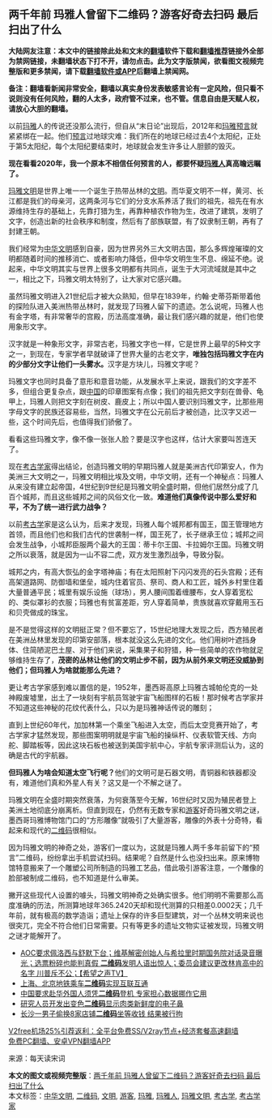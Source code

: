  <h2>两千年前 玛雅人曾留下二维码？游客好奇去扫码 最后扫出了什么</h2> <p class="notice"><b>大陆网友注意：本文中的链接除此处和文末的<a href="https://github.com/bannedbook/fanqiang" >翻墙</a>软件下载和<a href="https://github.com/killgcd/justmysocks/blob/master/README.md">翻墙推荐</a>链接外全部为禁网链接，未翻墙状态下打不开，请勿点击。此为文字版禁闻，欲看图文视频完整版和更多禁闻，请下载<a href="https://github.com/bannedbook/fanqiang">翻墙软件或APP</a>后翻墙上禁闻网。</p><p>备注：翻墙看新闻非常安全，翻墙以真实身份发表敏感言论有一定风险，但只看不说则没有任何风险，翻的人太多，政府管不过来，也不管。信息自由是天赋人权，请放心大胆的翻墙。</b></p>  <div class="entry"> <p>以前<a href="https://www.bannedbook.org/bnews/tag/%e7%8e%9b%e9%9b%85/" class="st_tag internal_tag" rel="tag" title="标签 玛雅 下的日志">玛雅</a>人的传说还没那么流行，但自从“末日论”出现后，2012年和<span class='wp_keywordlink'><a href="https://www.bannedbook.org/forum11/topic315.html" title="玛雅预言中的2012年" target="_blank">玛雅预言</a></span>就紧紧绑在一起。他们<span class='wp_keywordlink'><a href="https://www.bannedbook.org/forum5/" title="预言玄学禁书下载" rel="nofollow">预言</a></span>过地球灾难：我们所在的地球已经过去4个太阳纪，正处于第5太阳纪，每个太阳纪要结束时，地球就会发生许多让人胆颤的毁灭。</p> <p><strong>现在看看2020年，我一个原本不相信任何预言的人，都要怀疑<a href="https://www.bannedbook.org/bnews/tag/%e7%8e%9b%e9%9b%85%e4%ba%ba/" class="st_tag internal_tag" rel="tag" title="标签 玛雅人 下的日志">玛雅人</a>真高瞻远瞩了。</strong></p> <p><a href="https://www.bannedbook.org/bnews/tag/%E7%8E%9B%E9%9B%85%E6%96%87%E6%98%8E/" class="st_tag internal_tag" rel="tag" title="标签 玛雅文明 下的日志">玛雅文明</a>是世界上唯一一个诞生于热带丛林的<a href="https://www.bannedbook.org/bnews/tag/%E6%96%87%E6%98%8E/" class="st_tag internal_tag" rel="tag" title="标签 文明 下的日志">文明</a>。而华夏文明不一样，黄河、长江都是我们的母亲河，这两条河与它们的分支水系养活了我们的祖先，祖先在有水源维持生存的基础上，先靠打猎为生，再靠种植农作物为生，改进了建筑，发明了文字，创造出新的社会秩序和制度，然后有了部族联盟，有了奴隶制王朝，再有了封建王朝。</p> <p>我们经常为<a href="https://www.bannedbook.org/bnews/tag/%E4%B8%AD%E5%8D%8E%E6%96%87%E6%98%8E/" class="st_tag internal_tag" rel="tag" title="标签 中华文明 下的日志">中华文明</a>感到自豪，因为世界另外三大文明古国，那么多辉煌璀璨的文明都随着时间的推移消亡、或者影响力降低，但中华文明生生不息、绵延不绝。说起来，中华文明其实与世界上很多文明都有共同点，诞生于大河流域就是其中之一，相比之下，玛雅文明太特别了，让大家对它感兴趣。</p>  <p>虽然玛雅文明进入21世纪后才被大众熟知，但早在1839年，约翰·史蒂芬斯带着他的探险队进入美洲热带丛林时，就发现了玛雅人留下的遗迹。怎么说呢，玛雅人也有金字塔，有非常奢华的宫殿，历法高度准确，最让我们感兴趣的就是，他们也使用象形文字。</p> <p>汉字就是一种象形文字，非常古老，玛雅文字也一样，它是世界上最早的5种文字之一，到现在，专家学者早就破译了世界大量的古老文字，<strong>唯独包括玛雅文字在内的少部分文字让他们一头雾水。</strong>汉字是方块儿，玛雅文字呢？</p> <p>玛雅文字也同时具备了意形和意音功能，从发展水平上来说，跟我们的文字差不多，但组合更复杂点，跟<span class='wp_keywordlink_affiliate'><a href="https://www.bannedbook.org/" title="中国" target="_blank">中国</a></span>的印章图案有点像；我们的祖先把文字刻在兽骨、龟甲上，玛雅人则把文字刻在树皮、鹿皮上；所以中国人要识别玛雅文字，比那些用字母文字的民族还容易些，当然，玛雅文字在公元前后才被创造，比汉字又迟一些，这个时间先后，也值得我们骄傲了。</p> <p>看看这些玛雅文字，像不像一张张人脸？要是汉字也这样，估计大家要叫苦连天了。</p>  <p>现在<a href="https://www.bannedbook.org/bnews/tag/%e8%80%83%e5%8f%a4%e5%ad%a6%e5%ae%b6/" class="st_tag internal_tag" rel="tag" title="标签 考古学家 下的日志">考古学家</a>得出结论，创造玛雅文明的早期玛雅人就是美洲古代印第安人，作为美洲三大文明之一，玛雅文明相比埃及文明，中华文明，还有一个神秘点：玛雅人从来没有建立起帝国，4世纪到9世纪是玛雅文明全盛时期，但他们居然分成了几百个城邦，而且这些城邦之间的风俗文化一致。<strong>难道他们真像传说中那么爱好和平，不为了统一进行武力战争？</strong></p> <p>以前<a href="https://www.bannedbook.org/bnews/tag/%E8%80%83%E5%8F%A4%E5%AD%A6/" class="st_tag internal_tag" rel="tag" title="标签 考古学 下的日志">考古学</a>家是这么认为，后来才发现，玛雅人每个城邦都有国王，国王管理地方首领，而且他们也和我们古代的世袭制一样，国王死了，长子继承王位；城邦之间会发生战争，小城邦臣服两个最大的王国：蒂卡尔王国、卡拉姆尔王国。玛雅文明之所以衰落，就是因为一山不容二虎，双方发生激烈战争，导致分裂。</p> <p>城邦之内，有高大恢弘的金字塔神庙；有在太阳照射下闪闪发亮的石头宫殿；还有高架道路网、防御墙和堡垒，城内住着官员、祭司、商人和工匠，城外乡村里住着大量普通平民；城里有娱乐设施（球场），男人腰间围着缠腰布，女人穿着宽松的、类似罩衫的衣服；玛雅也有贫富差距，穷人穿着简单，贵族就喜欢穿戴用玉石和贝壳做成的珠宝。</p> <p>是不是觉得这样的文明挺正常？但不要忘了，15世纪地理大发现之后，西方殖民者在美洲丛林里发现的印第安部落，根本就没这么先进的文化。他们用树叶遮挡身体、住简陋泥巴土屋、对于他们来说，采集果子和狩猎，种一些简单的农作物就足够维持生存了，<strong>茂密的丛林让他们的文明止步不前，因为从前外来文明还没威胁到他们；但玛雅人为啥就能那么先进？</strong></p>  <p>更让考古学家感到难以置信的是，1952年，墨西哥高原上玛雅古城帕伦克的一处神殿废墟里，出土了一块刻有宇航员驾驶宇宙飞船图样的石板！那时候考古学家并不知道这些神秘的花纹代表什么，只以为是玛雅神话传说的雕刻；</p> <p>直到上世纪60年代，加加林第一个乘坐飞船进入太空，而后太空竞赛开始了，考古学家才猛然发现，那些图案明明就是宇宙飞船的操纵杆、仪表软管天线、方向舵、脚踏板等，因此这块石板也被送到美国宇航中心，宇航专家评测后认为，这的确是古代的宇航器。</p> <p><strong>但玛雅人为啥会知道太空飞行呢？</strong>他们的文明可是石器文明，青铜器和铁器都没有，难道他们真和外星人有关？这又是一个不解之谜了。</p> <p>玛雅文明在全盛时期突然衰落，为何衰落至今无解，16世纪时又因为殖民者登上美洲土地彻底分崩离析。但直到现在，仍然有无数专家和<a href="https://www.bannedbook.org/bnews/tag/%E6%B8%B8%E5%AE%A2/" class="st_tag internal_tag" rel="tag" title="标签 游客 下的日志">游客</a>好奇玛雅文明之谜，墨西哥玛雅博物馆门口的“方形雕像”就吸引了大量游客，雕像的外表十分奇特，看起来和现代的<a href="https://www.bannedbook.org/bnews/tag/%E4%BA%8C%E7%BB%B4%E7%A0%81/" class="st_tag internal_tag" rel="tag" title="标签 二维码 下的日志">二维码</a>很相似。</p>  <p>因为玛雅文明的神奇之处，游客们一度以为，这就是玛雅人两千多年前留下的“预言”二维码，纷纷拿出手机尝试扫码。结果呢？自然是什么也没扫出来。原来博物馆特意搬来了一个雕塑公司所制造的玛雅工艺品，借此吸引游客注意，一个雕像的脸部被制成二维码，也不知道是什么审美。</p> <p>撇开这些现代人设置的噱头，玛雅文明神奇之处确实很多。他们明明不需要那么高度准确的历法，所测算地球年365.2420天却和现代测算的只相差0.0002天；几千年前，就有极高的数学造诣；遗址上保存的许多巨型建筑，对一个丛林文明来说也很突兀，完全不符合他们日常需要。只有等更多的遗址文物实证被发现，玛雅文明之谜才能解开了。</p> <ul class='op-related-articles' title='相关阅读'> <li><a href='https://www.bannedbook.org/bnews/cbnews/20201217/1449411.html' target='_blank'>AOC要求佩洛西与舒默下台；维基解密创始人与希拉里时期国务院对话录音曝光；选票粉碎也能判真假  <b>二维码</b>发明人语出惊人；委员会建议更改林肯高中的名字 川普斥不公；【希望之声TV】</a></li> <li><a href='https://www.bannedbook.org/bnews/headline/20201202/1440511.html' target='_blank'>上海、北京地铁乘车<b>二维码</b>实现互联互通</a></li> <li><a href='https://www.bannedbook.org/bnews/headline/20201127/1437738.html' target='_blank'>中国要求赴华外国人须凭<b>二维码</b>登机 专家担心数据挪作它用</a></li> <li><a href='https://www.bannedbook.org/bnews/cnnews/20201111/1429122.html' target='_blank'>研究人员开发出变色<b>二维码</b>显示肉类新鲜度的电子鼻</a></li> <li><a href='https://www.bannedbook.org/bnews/baitai/20200608/1341611.html' target='_blank'>长沙一男子偷换8家店铺<b>二维码</b>坐等收钱 结果被行拘</a></li> </ul> <p class="texttj"> <a href="https://github.com/bannedbook/fanqiang/wiki/V2ray%E6%9C%BA%E5%9C%BA" target="_blank">V2free机场25%引荐返利：全平台免费SS/V2ray节点+经济套餐高速翻墙</a><br/> <a href="https://github.com/bannedbook/fanqiang/wiki/%E7%A6%81%E9%97%BB%E7%BD%91%E5%AE%89%E5%8D%93%E7%BF%BB%E5%A2%99%E6%96%B0%E9%97%BBAPP" target="_blank">免费PC翻墙、安卓VPN翻墙APP</a></p><p> 来源：每天读宋词 </p><a name='sharetosocial'></a>       <div><b>本文的图文或视频完整版</b>：<a href='https://www.bannedbook.org/bnews/funmedia/20201223/1453223.html'>两千年前 玛雅人曾留下二维码？游客好奇去扫码 最后扫出了什么</a></div>  </div><!--END ENTRY--> <div class="postfooter"> <div>本文标签：<a href="https://www.bannedbook.org/bnews/tag/%E4%B8%AD%E5%8D%8E%E6%96%87%E6%98%8E/" rel="tag">中华文明</a>, <a href="https://www.bannedbook.org/bnews/tag/%E4%BA%8C%E7%BB%B4%E7%A0%81/" rel="tag">二维码</a>, <a href="https://www.bannedbook.org/bnews/tag/%E6%96%87%E6%98%8E/" rel="tag">文明</a>, <a href="https://www.bannedbook.org/bnews/tag/%E6%B8%B8%E5%AE%A2/" rel="tag">游客</a>, <a href="https://www.bannedbook.org/bnews/tag/%e7%8e%9b%e9%9b%85/" rel="tag">玛雅</a>, <a href="https://www.bannedbook.org/bnews/tag/%e7%8e%9b%e9%9b%85%e4%ba%ba/" rel="tag">玛雅人</a>, <a href="https://www.bannedbook.org/bnews/tag/%E7%8E%9B%E9%9B%85%E6%96%87%E6%98%8E/" rel="tag">玛雅文明</a>, <a href="https://www.bannedbook.org/bnews/tag/%E8%80%83%E5%8F%A4%E5%AD%A6/" rel="tag">考古学</a>, <a href="https://www.bannedbook.org/bnews/tag/%e8%80%83%e5%8f%a4%e5%ad%a6%e5%ae%b6/" rel="tag">考古学家</a></div>  </div><!--END POSTFOOTER--> 